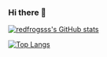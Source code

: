 ### Hi there 👋

[![redfrogsss's GitHub stats](https://github-readme-stats.vercel.app/api?username=redfrogsss&show_icons=true)](https://github.com/anuraghazra/github-readme-stats)

[![Top Langs](https://github-readme-stats.vercel.app/api/top-langs/?username=redfrogsss)](https://github.com/anuraghazra/github-readme-stats)
